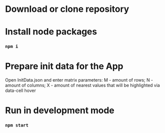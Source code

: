 # Download or clone repository

# Install node packages

  ### `npm i`

# Prepare init data for the App

  Open InitData.json and enter matrix parameters:
    M - amount of rows;
    N - amount of columns;
    X - amount of nearest values that will be highlighted via data-cell hover


# Run in development mode

  ### `npm start`